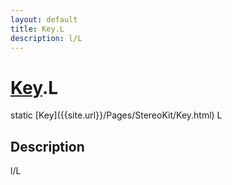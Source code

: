 ```yaml
---
layout: default
title: Key.L
description: l/L
---
```

# [Key]({{site.url}}/Pages/StereoKit/Key.html).L

<div class='signature' markdown='1'>
static [Key]({{site.url}}/Pages/StereoKit/Key.html) L
</div>

## Description
l/L

